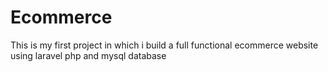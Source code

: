 # Ecommerce
This is my first project in which i build a full functional ecommerce website using laravel php and mysql database
